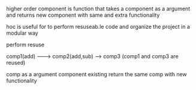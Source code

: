 higher order component is function that takes a component as a argument and returns new component with same and extra functionality

hoc is useful for to perform resuseab.le code and organize the project in a modular way

perform resuse

comp1(add) ---> comp2(add,sub) --> comp3  (comp1 and comp3 are reused)

comp as a argument component existing return the same comp with new functionality